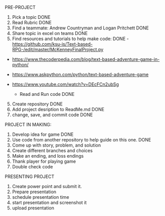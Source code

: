 PRE-PROJECT
1.  Pick a topic DONE
2.  Read Rubric DONE
3. Find a teammate: Andrew Countryman and Logan Pritchett DONE
4. Share topic in excel on teams DONE
5. Find resources and tutorials to help make code: DONE
  -https://github.com/ksu-is/Text-based-RPG-/edit/master/McKenneyFinalProject.py
  - https://www.thecoderpedia.com/blog/text-based-adventure-game-in-python/
  - https://www.askpython.com/python/text-based-adventure-game
  - https://www.youtube.com/watch?v=DEcFCn2ubSg

    - Read and Run code DONE
   
5. Create repository DONE
6. Add project desription to ReadMe.md DONE
7. change, save, and commit code DONE


PROJECT IN MAKING:

1. Develop idea for game DONE
2. Use code from another repository to help guide on this one. DONE
3. Come up with story, problem, and solution
4. Create different branches and choices
5. Make an ending, and loss endings
6. Thank player for playing game
7. Double check code

PRESENTING PROJECT

1. Create power point and submit it.
2. Prepare presentation
3. schedule presentation time
4. start presentation and screenshot it
5. upload presentation





